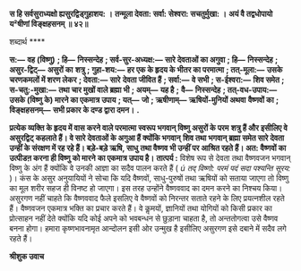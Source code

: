 **स हि सर्वसुराध्यक्षो ह्यसुरद्विड्गुहाशय: ।** **तन्मूला देवता: सर्वा: सेश्वरा: सचतुर्मुखा: ।** **अयं वै तद्वधोपायो य²षीणां विङ्क्षहसनम् ॥ ४२॥** 

शब्दार्थ **** 

**स:—** **वह (विष्णु)** **; हि—** **निस्सन्देह** **; सर्व-सुर-अध्यक्ष:—** **सारे देवताओं का अगुवा** **; हि—** **निस्सन्देह** **; असुर-द्विट्—** **असुरों का** **शत्रु** **; गुहा-शय:—** **हर एक के हृदय के भीतर का परमात्मा** **; तत्-मूला:—** **उसके चरणकमलों में शरण लेकर** **; देवता:—** **सारे** **देवता जीवित हैं** **; सर्वा:—** **वे सभी** **; स-ईश्वरा:—** **शिव समेत** **; स-चतु:-मुखा:—** **तथा चार मुखों वाले ब्रह्मा भी** **; अयम्—** **यह है** **;** **वै—** **निस्सन्देह** **; तत्-वध-उपाय:—** **उसके (विष्णु के) मारने का एकमात्र उपाय** **; यत्—** **जो** **; ऋषीणाम्—** **ऋषियों-मुनियों अथवा** **वैष्णवों का** **; विङ्क्षहसनम्—** **सभी प्रकार के दण्ड द्वारा दमन।** **.** 

**प्रत्येक व्यक्ति के हृदय में वास करने वाले परमात्मा स्वरूप भगवान् विष्णु असुरों के परम** **शत्रु हैं और इसीलिए वे असुरद्विट् कहलाते हैं। वे सारे देवताओं के अगुआ हैं क्योंकि भगवान्** **शिव तथा भगवान् ब्रह्मा समेत सारे देवता उन्हीं के संरक्षण में रह रहे हैं। बड़े-बड़े ऋषि, साधु** **तथा वैष्णव भी उन्हीं पर आश्रित रहते हैं। अत: वैष्णवों का उत्पीडऩ करना ही विष्णु को मारने** **का एकमात्र उपाय है।** **तात्पर्य :** विशेष रूप से देवता तथा वैष्णवजन भगवान् विष्णु के अंग हैं क्योंकि वे उनकी आज्ञा का सदैव पालन करते हैं ( *ú तद् विष्णो: परमं पदं सदा पश्यन्ति सूरय:* )। कंस के असुर अनुयायियों ने सोचा कि यदि वैष्णवों, साधु-पुरुषों तथा ऋषियों को सताया जाएगा तो विष्णु का मूल शरीर सहज ही विनष्ट हो जाएगा। इस तरह उन्होंने वैष्णववाद का दमन करने का निश्चय किया। असुरगण नहीं चाहते कि वैष्णववाद फैले इसलिए वे वैष्णवों को निरन्तर सताते रहने के लिए प्रयत्नशील रहते हैं। वैष्णवजन एकमात्र भक्ति का प्रचार करते हैं। वे कॢमयों, ज्ञानियों तथा योगियों को किसी प्रकार का प्रोत्साहन नहीं देते क्योंकि यदि कोई अपने को भवबन्धन से छुड़ाना चाहता है, तो अन्ततोगत्वा उसे वैष्णव बनना होगा। हमारा कृष्णभावनामृत आन्दोलन इसी ओर उन्मुख है इसीलिए असुरगण इसे दबाने में सदैव लगे रहते हैं।  

**श्रीशुक उवाच** 